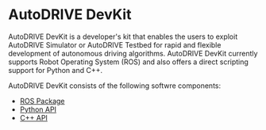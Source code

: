 # AutoDRIVE DevKit

AutoDRIVE DevKit is a developer's kit that enables the users to exploit AutoDRIVE Simulator or AutoDRIVE Testbed for rapid and flexible development of autonomous driving algorithms. AutoDRIVE DevKit currently supports Robot Operating System (ROS) and also offers a direct scripting support for Python and C++.

AutoDRIVE DevKit consists of the following softwre components:
- [ROS Package](https://github.com/Tinker-Twins/AutoDRIVE/tree/AutoDRIVE-DevKit/autodrive_ros)
- [Python API](https://github.com/Tinker-Twins/AutoDRIVE/tree/AutoDRIVE-DevKit/autodrive_py)
- [C++ API](https://github.com/Tinker-Twins/AutoDRIVE/tree/AutoDRIVE-DevKit/autodrive_cpp)
